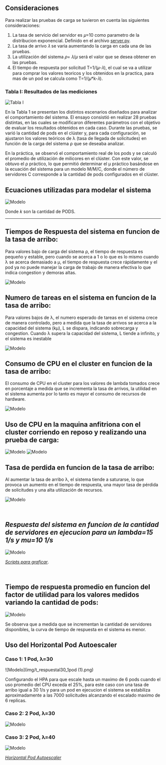 
## Consideraciones

Para realizar las pruebas de carga se tuvieron en cuenta las siguientes consideraciones:

1. La tasa de servicio del servidor es 𝜇=10 como parametro de la distribucion exponencial. Definido en el archivo [server.py](./coding/implementacion_py.md/#servidor-de-respuestas-a-peticiones-http).
2. La tasa de arrivo 𝜆 se varia aumentando la carga en cada una de las pruebas.
3. La utilización del sistema 𝜌= 𝜆/𝜇 será el valor que se desea obtener en
las pruebas.
4. El tiempo de respuesta por solicitud T=1/(𝜇-𝜆), el cual se va a utilizar para comprar los valores teoricos y los obtenidos en la practica, para mas de un pod se calcula como T=1/(𝜇*k-𝜆).



### Tabla I: Resultados de las mediciones
![Tabla I](img/figura6.png)


En la Tabla 1 se presentan los distintos escenarios diseñados para analizar el comportamiento del sistema. El ensayo consistió en realizar 28 pruebas distintas, en las cuales se modificaron diferentes parámetros con el objetivo de evaluar los resultados obtenidos en cada caso. Durante las pruebas, se varió la cantidad de pods en el clúster y, para cada configuración, se ajustaron los valores teóricos de λ (tasa de llegada de solicitudes) en función de la carga del sistema ρ que se deseaba analizar.

En la práctica, se observó el comportamiento real de los pods y se calculó el promedio de utilización de milicores en el clúster. Con este valor, se obtuvo el ρ práctico, lo que permitió determinar el μ práctico basándose en la ecuación del sistema para un modelo M/M/C, donde el número de servidores C corresponde a la cantidad de pods configurados en el clúster.



## Ecuaciones utilizadas para modelar el sistema

![Modelo](img/figura7.png)

Donde *k* son la cantidad de PODS.
***

## **Tiempos de Respuesta del sistema en funcion de la tasa de arribo:**

Para valores bajo de carga del sistema ρ, el tiempo de respuesta es pequeño y estable, pero cuando se acerca a 1 o lo que es lo mismo cuando  λ se acerca demasiado a μ, el tiempo de respuesta crece rápidamente y el pod ya no puede manejar la carga de trabajo de manera efectiva lo que indica congestion y demoras altas.

![Modelo](img/trespuesta_vs_rho.png)



## **Numero de tareas en el sistema en funcion de la tasa de arribo:** 

Para valores bajos de λ, el numero esperado de tareas en el sistema crece de manera controlado, pero a medida que la tasa de arrivos se acerca a la capacidad del sistema (kμ), L se dispara, indicando sobrecarga y congestion. Cuando λ supera la capacidad del sistema, L tiende a infinito, y el sistema es inestable

![Modelo](img/Numero_Tareas_vs_Lambda.png)



## **Consumo de CPU en el cluster en funcion de la tasa de arribo:**

El consumo de CPU en el cluster para los valores de lambda tomados crece en porcentaje a medida que se incrementa la tasa de arrivos, la utilidad en el sistema aumenta por lo tanto es mayor el consumo de recursos de hardware.

![Modelo](img/Cpu_vs_Lambda.png)


## Uso de CPU en la maquina anfitriona con el cluster corriendo en reposo y realizando una prueba de carga:

![Modelo](img/cluster_en_reposo.png)
![Modelo](img/uso_cpu_6podsl50.png)




## **Tasa de perdida en funcion de la tasa de arribo:**

Al aumentar la tasa de arribo λ, el sistema tiende a saturarse, lo que provoca un aumento en el tiempo de respuesta, una mayor tasa de pérdida de solicitudes y una alta utilización de recursos.

![Modelo](img/Loss_Rate_vs_Lambda.png)

&nbsp;

## *Respuesta del sistema en funcion de la cantidad de servidores en ejecucion para un lambda=15 1/s y mu=10 1/s*

![Modelo](img/Tiempo_Respuesta_vs_Pods.png)


[*Scripts para graficar*](./coding/implementacion_py.md/#scripts-de-graficas).

&nbsp;


## **Tiempo de respuesta promedio en funcion del factor de utilidad para los valores medidos variando la cantidad de pods:**

![Modelo](img/curvas_respuesta_carga.png)

Se observa que a medida que se incrementan la cantidad de servidores disponibles, la curva de tiempo de respuesta en el sistema es menor.

## Uso del Horizontal Pod Autoescaler

### Caso 1: 1 Pod, λ=30
![Modelo](img/t_respuestal30_1pod (1).png)

Configurando el HPA para que escale hasta un maximo de 6 pods cuando el uso promedio del CPU exceda el 25%, para este caso con una tasa de arribo igual a 30 1/s y para un pod en ejecucion el sistema se estabiliza aproximadamente a las 7000 solicitudes alcanzando el escalado maximo de 6 replicas.

### Caso 2: 2 Pod, λ=30

![Modelo](img/t_respuesta_l302pods.png)

### Caso 3: 2 Pod, λ=40

![Modelo](img/t_respuesta_l402pods.png)

[*Horizontal Pod Autoescaler*](./coding/implementacion_yml.md/#horizontal-pod-autoescaler)
